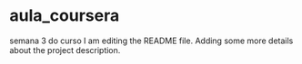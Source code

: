 
# aula_coursera
semana 3 do curso
I am editing the README file. Adding some more details about the project
 description.
